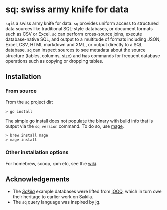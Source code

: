 # sq: swiss army knife for data

`sq` is a swiss army knife for data. `sq` provides uniform access to
structured data sources like traditional SQL-style databases,
or document formats such as CSV or Excel. `sq` can perform cross-source joins,  execute database-native SQL, and output to a multitude of formats including JSON, Excel, CSV, HTML markdown and XML, or output directly to a SQL database. `sq` can inspect sources to see metadata about the source structure (tables, columns, size) and has commands for frequent database operations such as copying or dropping tables.

## Installation


### From source

From the `sq` project dir:

```shell script
> go install
```

The simple go install does not populate the binary with build info that
is output via the `sq version` command. To do so, use [mage](https://magefile.org/).

```shell script
> brew install mage
> mage install
```

### Other installation options

For homebrew, scoop, rpm etc, see the [wiki](https://github.com/neilotoole/sq-preview/wiki).





## Acknowledgements

- The [_Sakila_](https://dev.mysql.com/doc/sakila/en/) example databases were lifted from [jOOQ](https://github.com/jooq/jooq), which
  in turn owe their heritage to earlier work on Sakila.
- The `sq` query language was inspired by [jq](https://stedolan.github.io/jq/).

